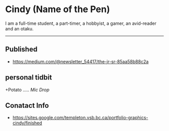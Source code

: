 # Cindy (Name of the Pen)

I am a full-time student, a part-timer, a hobbyist, a gamer, an avid-reader and an otaku. 
___

## Published
- https://medium.com/@newsletter_54417/the-jr-sr-85aa58b88c2a


## personal tidbit 


+Potato ..... *Mic Drop*

## Conatact Info
- https://sites.google.com/templeton.vsb.bc.ca/portfolio-graphics-cindy/finished
